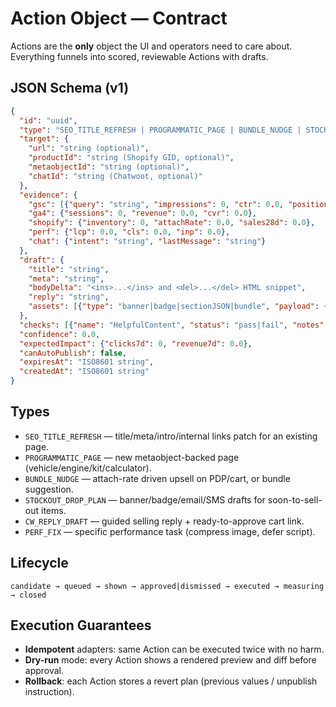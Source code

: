 # Action Object — Contract

Actions are the **only** object the UI and operators need to care about. Everything funnels into scored, reviewable Actions with drafts.

## JSON Schema (v1)
```json
{
  "id": "uuid",
  "type": "SEO_TITLE_REFRESH | PROGRAMMATIC_PAGE | BUNDLE_NUDGE | STOCKOUT_DROP_PLAN | CW_REPLY_DRAFT | PERF_FIX",
  "target": {
    "url": "string (optional)",
    "productId": "string (Shopify GID, optional)",
    "metaobjectId": "string (optional)",
    "chatId": "string (Chatwoot, optional)"
  },
  "evidence": {
    "gsc": [{"query": "string", "impressions": 0, "ctr": 0.0, "position": 0.0}],
    "ga4": {"sessions": 0, "revenue": 0.0, "cvr": 0.0},
    "shopify": {"inventory": 0, "attachRate": 0.0, "sales28d": 0.0},
    "perf": {"lcp": 0.0, "cls": 0.0, "inp": 0.0},
    "chat": {"intent": "string", "lastMessage": "string"}
  },
  "draft": {
    "title": "string",
    "meta": "string",
    "bodyDelta": "<ins>...</ins> and <del>...</del> HTML snippet",
    "reply": "string",
    "assets": [{"type": "banner|badge|sectionJSON|bundle", "payload": {}}]
  },
  "checks": [{"name": "HelpfulContent", "status": "pass|fail", "notes": "string"}],
  "confidence": 0.0,
  "expectedImpact": {"clicks7d": 0, "revenue7d": 0.0},
  "canAutoPublish": false,
  "expiresAt": "ISO8601 string",
  "createdAt": "ISO8601 string"
}
```

## Types
- `SEO_TITLE_REFRESH` — title/meta/intro/internal links patch for an existing page.
- `PROGRAMMATIC_PAGE` — new metaobject-backed page (vehicle/engine/kit/calculator).
- `BUNDLE_NUDGE` — attach-rate driven upsell on PDP/cart, or bundle suggestion.
- `STOCKOUT_DROP_PLAN` — banner/badge/email/SMS drafts for soon-to-sell-out items.
- `CW_REPLY_DRAFT` — guided selling reply + ready-to-approve cart link.
- `PERF_FIX` — specific performance task (compress image, defer script).

## Lifecycle
`candidate → queued → shown → approved|dismissed → executed → measuring → closed`

## Execution Guarantees
- **Idempotent** adapters: same Action can be executed twice with no harm.
- **Dry-run** mode: every Action shows a rendered preview and diff before approval.
- **Rollback**: each Action stores a revert plan (previous values / unpublish instruction).
